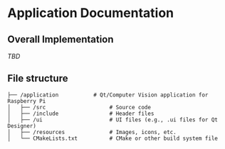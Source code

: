 # Application Documentation
## Overall Implementation
*TBD*
## File structure
```
├── /application           # Qt/Computer Vision application for Raspberry Pi
│   ├── /src                    # Source code
│   ├── /include                # Header files
│   ├── /ui                     # UI files (e.g., .ui files for Qt Designer)
│   ├── /resources              # Images, icons, etc.
│   └── CMakeLists.txt          # CMake or other build system file
```